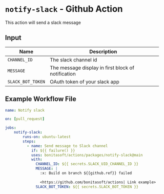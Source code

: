 # `notify-slack` - **Github Action**

This action will send a slack message

## Input

| Name          | Description                                             |
| ------------- |---------------------------------------------------------|
| `CHANNEL_ID` | The slack channel id                                     |
| `MESSAGE`       | The message display in first block of notification    |
| `SLACK_BOT_TOKEN`       | OAuth token of your slack app                 |

## Example Workflow File

```yaml
name: Notify slack

on: [pull_request]

jobs:
    notify-slack:
        runs-on: ubuntu-latest
        steps:
          - name: Send message to Slack channel
            if: ${{ failure() }}
            uses: bonitasoft/actions/packages/notify-slack@main
            with:
              CHANNEL_ID: ${{ secrets.SLACK_UID_CHANNEL_ID }}
              MESSAGE: |
                :x: Build on branch ${{github.ref}} failed
                
                <https://github.com/bonitasoft/actions| Link example>
              SLACK_BOT_TOKEN: ${{ secrets.SLACK_BOT_TOKEN }}
```
